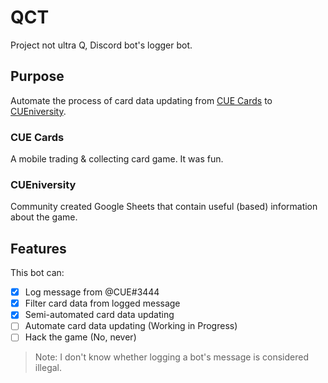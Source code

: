 # QCT
Project not ultra Q, Discord bot's logger bot.

## Purpose
Automate the process of card data updating from [CUE Cards](https://play.google.com/store/apps/details?id=com.avid.cue) to [CUEniversity](https://docs.google.com/spreadsheets/d/1JL8Vfyj4uRVx6atS5njJxL03dpKFkgBu74u-h0kTNSo).

### CUE Cards
A mobile trading & collecting card game. It was fun.

### CUEniversity
Community created Google Sheets that contain useful (based) information about the game.

## Features
This bot can: 

- [X] Log message from @CUE#3444
- [X] Filter card data from logged message
- [X] Semi-automated card data updating
- [ ] Automate card data updating (Working in Progress)
- [ ] Hack the game (No, never)

> Note: I don't know whether logging a bot's message is considered illegal.
